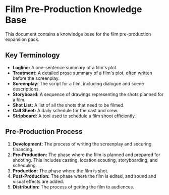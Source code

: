 # Film Pre-Production Knowledge Base

This document contains a knowledge base for the film pre-production expansion pack.

## Key Terminology

*   **Logline:** A one-sentence summary of a film's plot.
*   **Treatment:** A detailed prose summary of a film's plot, often written before the screenplay.
*   **Screenplay:** The script for a film, including dialogue and scene descriptions.
*   **Storyboard:** A sequence of drawings representing the shots planned for a film.
*   **Shot List:** A list of all the shots that need to be filmed.
*   **Call Sheet:** A daily schedule for the cast and crew.
*   **Stripboard:** A tool used to schedule a film shoot efficiently.

## Pre-Production Process

1.  **Development:** The process of writing the screenplay and securing financing.
2.  **Pre-Production:** The phase where the film is planned and prepared for shooting. This includes casting, location scouting, storyboarding, and scheduling.
3.  **Production:** The phase where the film is shot.
4.  **Post-Production:** The phase where the film is edited, and sound and visual effects are added.
5.  **Distribution:** The process of getting the film to audiences.
